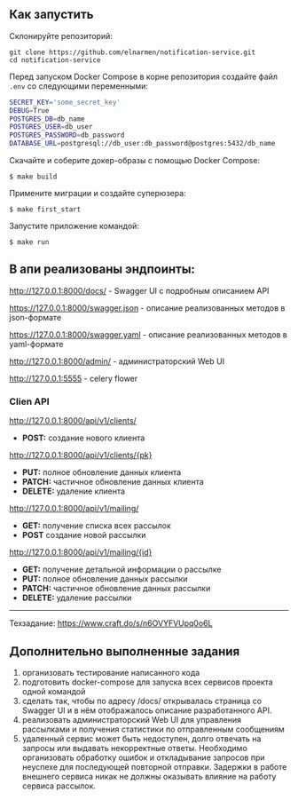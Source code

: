 ## Как запустить
Склонируйте репозиторий:
```
git clone https://github.com/elnarmen/notification-service.git
cd notification-service
```

Перед запуском Docker Compose в корне репозитория создайте файл `.env` со следующими переменными:

``` bash
SECRET_KEY='some_secret_key'
DEBUG=True
POSTGRES_DB=db_name
POSTGRES_USER=db_user
POSTGRES_PASSWORD=db_password
DATABASE_URL=postgresql://db_user:db_password@postgres:5432/db_name
```
Скачайте и соберите докер-образы с помощью Docker Сompose:

```shell
$ make build
```

Примените миграции и создайте суперюзера:
```shell
$ make first_start
```

Запустите приложение командой:

```shell
$ make run
```

## В апи реализованы эндпоинты:

http://127.0.0.1:8000/docs/ - Swagger UI с подробным описанием API

https://127.0.0.1:8000/swagger.json - описание реализованных методов в json-формате 

https://127.0.0.1:8000/swagger.yaml - описание реализованных методов в yaml-формате 

http://127.0.0.1:8000/admin/ - администраторский Web UI

http://127.0.0.1:5555 - celery flower

### Clien API

http://127.0.0.1:8000/api/v1/clients/
- **POST:** создание нового клиента

http://127.0.0.1:8000/api/v1/clients/{pk}
- **PUT:** полное обновление данных клиента
- **PATCH:** частичное обновление данных клиента
- **DELETE:** удаление клиента

http://127.0.0.1:8000/api/v1/mailing/ 
- **GET:** получение списка всех рассылок
- **POST** создание новой рассылки

http://127.0.0.1:8000/api/v1/mailing/{id}
- **GET:** получение детальной информации о рассылке
- **PUT:** полное обновление данных рассылки
- **PATCH:** частичное обновление данных рассылки
- **DELETE:** удаление рассылки
<hr>

Техзадание: https://www.craft.do/s/n6OVYFVUpq0o6L

## Дополнительно выполненные задания
1. организовать тестирование написанного кода
2. подготовить docker-compose для запуска всех сервисов проекта одной командой
3. сделать так, чтобы по адресу /docs/ открывалась страница со Swagger UI и в нём отображалось описание разработанного API.
4. реализовать администраторский Web UI для управления рассылками и получения статистики по отправленным сообщениям
5. удаленный сервис может быть недоступен, долго отвечать на запросы или выдавать некорректные ответы. Необходимо организовать обработку ошибок и откладывание запросов при неуспехе для последующей повторной отправки. Задержки в работе внешнего сервиса никак не должны оказывать влияние на работу сервиса рассылок.
